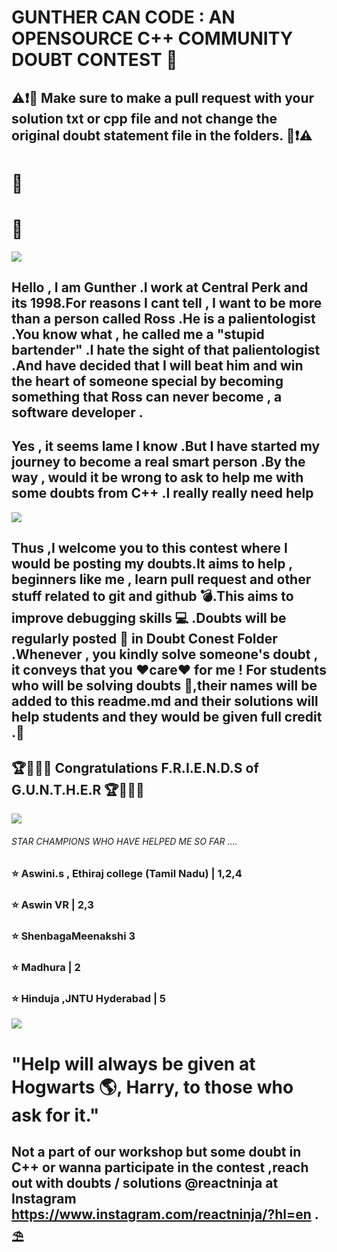 #  GUNTHER CAN CODE : AN OPENSOURCE C++ COMMUNITY DOUBT CONTEST 🥊 
## ⚠️❗📢 Make sure to make a pull request with your solution txt or cpp file and not change the original doubt statement file in the folders. 📢❗⚠️

# :eyes:
# :tongue:

![](https://github.com/aadhar54/Gunther-Can-Code/blob/master/img/gunther_profile.jpg)

## Hello , I am Gunther .I work at Central Perk and its 1998.For reasons I cant tell , I want to be more than a person called Ross .He is a palientologist .You know what , he called me a "stupid bartender" .I hate the sight of that palientologist .And have decided that I will beat him and win the heart of someone special by becoming something that Ross can never become , a software developer .

## Yes , it seems lame I know .But I have started my journey to become a real smart person .By the way , would it be wrong to ask to help me with some doubts from C++ .I really really need help 


![](https://github.com/aadhar54/Gunther-Can-Code/blob/master/img/gunther.jpg)

## Thus ,I welcome you to this contest where I would be posting my doubts.It aims to help , beginners like me , learn pull request and other stuff related to git and github 💣.This aims to improve debugging skills 💻 .Doubts will be regularly posted 🥁 in Doubt Conest Folder .Whenever , you kindly solve someone's doubt , it conveys that you ❤️care❤️ for me ! For students who will be solving doubts 🚀,their names will be added to this readme.md and their solutions will help students and they would be given full credit .🏀


## 🏆🤩🔥🔥 Congratulations F.R.I.E.N.D.S of G.U.N.T.H.E.R 🏆🤩🔥🔥
![](https://github.com/aadhar54/Gunther-Can-Code/blob/master/img/gunther2.jpg)

###### STAR CHAMPIONS WHO HAVE HELPED ME SO FAR ....

### ⭐ Aswini.s , Ethiraj college (Tamil Nadu) | 1,2,4
### ⭐ Aswin VR | 2,3 
### ⭐ ShenbagaMeenakshi 3
### ⭐ Madhura | 2
### ⭐ Hinduja ,JNTU Hyderabad | 5


![](https://github.com/aadhar54/Gunther-Can-Code/blob/master/image.jpg?raw=true)




# "Help will always be given at Hogwarts 🌎, Harry, to those who ask for it."
## Not a part of our workshop but some doubt in C++ or wanna participate in the contest ,reach out with doubts / solutions @reactninja at Instagram https://www.instagram.com/reactninja/?hl=en . ⛱️ 
